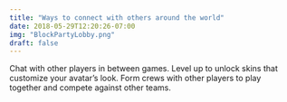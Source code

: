 ```yaml
---
title: "Ways to connect with others around the world"
date: 2018-05-29T12:20:26-07:00
img: "BlockPartyLobby.png"
draft: false
---
```


Chat with other players in between games. Level up to unlock skins that customize your avatar’s look. Form crews with other players to play together and compete against other teams.